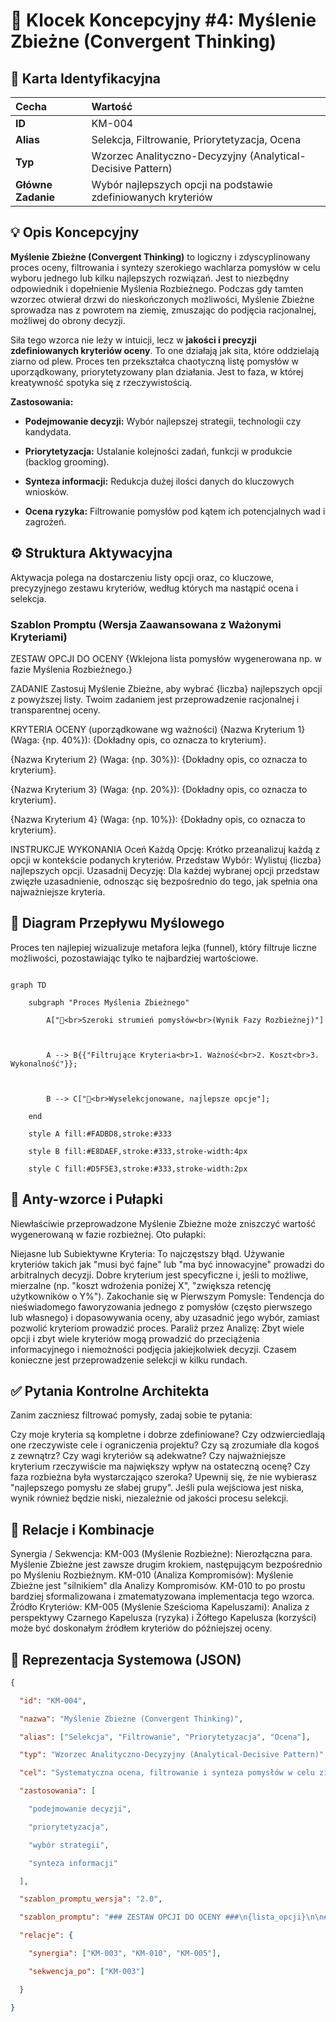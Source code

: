 # 🧩 Klocek Koncepcyjny #4: Myślenie Zbieżne (Convergent Thinking)

## 📇 Karta Identyfikacyjna

| Cecha | Wartość |
| :--- | :--- |
| **ID** | KM-004 |
| **Alias** | Selekcja, Filtrowanie, Priorytetyzacja, Ocena |
| **Typ** | Wzorzec Analityczno-Decyzyjny (Analytical-Decisive Pattern) |
| **Główne Zadanie** | Wybór najlepszych opcji na podstawie zdefiniowanych kryteriów |

## 💡 Opis Koncepcyjny

**Myślenie Zbieżne (Convergent Thinking)** to logiczny i zdyscyplinowany proces oceny, filtrowania i syntezy szerokiego wachlarza pomysłów w celu wyboru jednego lub kilku najlepszych rozwiązań. Jest to niezbędny odpowiednik i dopełnienie Myślenia Rozbieżnego. Podczas gdy tamten wzorzec otwierał drzwi do nieskończonych możliwości, Myślenie Zbieżne sprowadza nas z powrotem na ziemię, zmuszając do podjęcia racjonalnej, możliwej do obrony decyzji.

Siła tego wzorca nie leży w intuicji, lecz w **jakości i precyzji zdefiniowanych kryteriów oceny**. To one działają jak sita, które oddzielają ziarno od plew. Proces ten przekształca chaotyczną listę pomysłów w uporządkowany, priorytetyzowany plan działania. Jest to faza, w której kreatywność spotyka się z rzeczywistością.

**Zastosowania:**

* **Podejmowanie decyzji:** Wybór najlepszej strategii, technologii czy kandydata.

* **Priorytetyzacja:** Ustalanie kolejności zadań, funkcji w produkcie (backlog grooming).

* **Synteza informacji:** Redukcja dużej ilości danych do kluczowych wniosków.

* **Ocena ryzyka:** Filtrowanie pomysłów pod kątem ich potencjalnych wad i zagrożeń.

## ⚙️ Struktura Aktywacyjna

Aktywacja polega na dostarczeniu listy opcji oraz, co kluczowe, precyzyjnego zestawu kryteriów, według których ma nastąpić ocena i selekcja.

### Szablon Promptu (Wersja Zaawansowana z Ważonymi Kryteriami)

ZESTAW OPCJI DO OCENY
{Wklejona lista pomysłów wygenerowana np. w fazie Myślenia Rozbieżnego.}

ZADANIE
Zastosuj Myślenie Zbieżne, aby wybrać {liczba} najlepszych opcji z powyższej listy. Twoim zadaniem jest przeprowadzenie racjonalnej i transparentnej oceny.

KRYTERIA OCENY (uporządkowane wg ważności)
{Nazwa Kryterium 1} (Waga: {np. 40%}): {Dokładny opis, co oznacza to kryterium}.

{Nazwa Kryterium 2} (Waga: {np. 30%}): {Dokładny opis, co oznacza to kryterium}.

{Nazwa Kryterium 3} (Waga: {np. 20%}): {Dokładny opis, co oznacza to kryterium}.

{Nazwa Kryterium 4} (Waga: {np. 10%}): {Dokładny opis, co oznacza to kryterium}.

INSTRUKCJE WYKONANIA
Oceń Każdą Opcję: Krótko przeanalizuj każdą z opcji w kontekście podanych kryteriów.
Przedstaw Wybór: Wylistuj {liczba} najlepszych opcji.
Uzasadnij Decyzję: Dla każdej wybranej opcji przedstaw zwięzłe uzasadnienie, odnosząc się bezpośrednio do tego, jak spełnia ona najważniejsze kryteria.

## 🌊 Diagram Przepływu Myślowego

Proces ten najlepiej wizualizuje metafora lejka (funnel), który filtruje liczne możliwości, pozostawiając tylko te najbardziej wartościowe.

```mermaid

graph TD

    subgraph "Proces Myślenia Zbieżnego"

        A["🌊<br>Szeroki strumień pomysłów<br>(Wynik Fazy Rozbieżnej)"]

        

        A --> B{{"Filtrujące Kryteria<br>1. Ważność<br>2. Koszt<br>3. Wykonalność"}};

        

        B --> C["💎<br>Wyselekcjonowane, najlepsze opcje"];

    end

    style A fill:#FADBD8,stroke:#333

    style B fill:#E8DAEF,stroke:#333,stroke-width:4px

    style C fill:#D5F5E3,stroke:#333,stroke-width:2px
```

## 🚧 Anty-wzorce i Pułapki
Niewłaściwie przeprowadzone Myślenie Zbieżne może zniszczyć wartość wygenerowaną w fazie rozbieżnej. Oto pułapki:

Niejasne lub Subiektywne Kryteria: To najczęstszy błąd. Używanie kryteriów takich jak "musi być fajne" lub "ma być innowacyjne" prowadzi do arbitralnych decyzji. Dobre kryterium jest specyficzne i, jeśli to możliwe, mierzalne (np. "koszt wdrożenia poniżej X", "zwiększa retencję użytkowników o Y%").
Zakochanie się w Pierwszym Pomysle: Tendencja do nieświadomego faworyzowania jednego z pomysłów (często pierwszego lub własnego) i dopasowywania oceny, aby uzasadnić jego wybór, zamiast pozwolić kryteriom prowadzić proces.
Paraliż przez Analizę: Zbyt wiele opcji i zbyt wiele kryteriów mogą prowadzić do przeciążenia informacyjnego i niemożności podjęcia jakiejkolwiek decyzji. Czasem konieczne jest przeprowadzenie selekcji w kilku rundach.

## ✅ Pytania Kontrolne Architekta
Zanim zaczniesz filtrować pomysły, zadaj sobie te pytania:

Czy moje kryteria są kompletne i dobrze zdefiniowane? Czy odzwierciedlają one rzeczywiste cele i ograniczenia projektu? Czy są zrozumiałe dla kogoś z zewnątrz?
Czy wagi kryteriów są adekwatne? Czy najważniejsze kryterium rzeczywiście ma największy wpływ na ostateczną ocenę?
Czy faza rozbieżna była wystarczająco szeroka? Upewnij się, że nie wybierasz "najlepszego pomysłu ze słabej grupy". Jeśli pula wejściowa jest niska, wynik również będzie niski, niezależnie od jakości procesu selekcji.

## 🔗 Relacje i Kombinacje
Synergia / Sekwencja:
KM-003 (Myślenie Rozbieżne): Nierozłączna para. Myślenie Zbieżne jest zawsze drugim krokiem, następującym bezpośrednio po Myśleniu Rozbieżnym.
KM-010 (Analiza Kompromisów): Myślenie Zbieżne jest "silnikiem" dla Analizy Kompromisów. KM-010 to po prostu bardziej sformalizowana i zmatematyzowana implementacja tego wzorca.
Źródło Kryteriów:
KM-005 (Myślenie Sześcioma Kapeluszami): Analiza z perspektywy Czarnego Kapelusza (ryzyka) i Żółtego Kapelusza (korzyści) może być doskonałym źródłem kryteriów do późniejszej oceny.

## 💾 Reprezentacja Systemowa (JSON)

```json
{

  "id": "KM-004",

  "nazwa": "Myślenie Zbieżne (Convergent Thinking)",

  "alias": ["Selekcja", "Filtrowanie", "Priorytetyzacja", "Ocena"],

  "typ": "Wzorzec Analityczno-Decyzyjny (Analytical-Decisive Pattern)",

  "cel": "Systematyczna ocena, filtrowanie i synteza pomysłów w celu zidentyfikowania jednego, najlepszego rozwiązania w oparciu o zdefiniowane kryteria.",

  "zastosowania": [

    "podejmowanie decyzji", 

    "priorytetyzacja", 

    "wybór strategii", 

    "synteza informacji"

  ],

  "szablon_promptu_wersja": "2.0",

  "szablon_promptu": "### ZESTAW OPCJI DO OCENY ###\n{lista_opcji}\n\n### ZADANIE ###\nZastosuj Myślenie Zbieżne, aby wybrać {liczba} najlepszych opcji.\n\n### KRYTERIA OCENY (uporządkowane wg ważności) ###\n1. {Kryterium 1} (Waga: X%)\n2. {Kryterium 2} (Waga: Y%)\n\n### INSTRUKCJE WYKONANIA ###\n1. Oceń Każdą Opcję.\n2. Przedstaw Wybór.\n3. Uzasadnij Decyzję.",

  "relacje": {

    "synergia": ["KM-003", "KM-010", "KM-005"],

    "sekwencja_po": ["KM-003"]

  }

}
```
